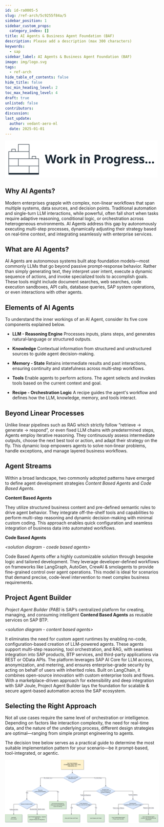 ```yaml
---
id: id-ra0005-5
slug: /ref-arch/5c9255f84a/5
sidebar_position: 1
sidebar_custom_props:
  category_index: []
title: AI Agents & Business Agent Foundation (BAF)
description: Please add a description (max 300 characters)
keywords:
  - sap
sidebar_label: AI Agents & Business Agent Foundation (BAF)
image: img/logo.svg
tags:
  - ref-arch
hide_table_of_contents: false
hide_title: false
toc_min_heading_level: 2
toc_max_heading_level: 4
draft: true
unlisted: false
contributors: 
discussion: 
last_update:
  author: vedant-aero-ml
  date: 2025-01-01
---
```


<em>![Work In Progress](../../../images/wip1.svg)</em>

## Why AI Agents?
Modern enterprises grapple with complex, non-linear workflows that span multiple systems, data sources, and decision points. Traditional automation and single-turn LLM interactions, while powerful, often fall short when tasks require adaptive reasoning, conditional logic, or orchestration across heterogeneous environments. AI Agents address this gap by autonomously executing multi-step processes, dynamically adjusting their strategy based on real‑time context, and integrating seamlessly with enterprise services.

## What are AI Agents?
AI Agents are autonomous systems built atop foundation models—most commonly LLMs that go beyond passive prompt‑response behavior. Rather than simply generating text, they interpret user intent, execute a dynamic sequence of actions, and invoke specialized tools to accomplish goals. These tools might include document searches, web searches, code execution sandboxes, API calls, database queries, SAP system operations, or even interactions with other agents.

## Elements of AI Agents
To understand the inner workings of an AI Agent, consider its five core components explained below.

- **LLM - Reasoning Engine**
Processes inputs, plans steps, and generates natural‑language or structured outputs.

- **Knowledge**
Contextual information from structured and unstructured sources to guide agent decision-making.

- **Memory - State**
Retains intermediate results and past interactions, ensuring continuity and statefulness across multi‑step workflows.

- **Tools**
Enable agents to perform actions. The agent selects and invokes tools based on the current context and goal.

- **Recipe - Orchestration Logic**
A recipe guides the agent's workflow and defines how the LLM, knowledge, memory, and tools interact.

## Beyond Linear Processes

Unlike linear pipelines such as RAG which strictly follow “retrieve → generate → respond”, or even fixed LLM chains with predetermined steps, Agents employ iterative reasoning. They continuously assess intermediate outputs, choose the next best tool or action, and adapt their strategy on the fly. This dynamic loop empowers agents to solve non‑linear problems, handle exceptions, and manage layered business workflows.

## Agent Streams

Within a broad landscape, two commonly adopted patterns have emerged to define agent development strategies *Content Based Agents* and *Code Based Agents*.

**Content Based Agents**

They utilize structured business content and pre-defined semantic rules to drive agent behavior. They integrate off-the-shelf tools and capabilities to perform multi-step reasoning and dynamic decision-making with minimal custom coding. This approach enables quick configuration and seamless integration of business data into automated workflows.

**Code Based Agents**

*<solution diagram - coede based agents>*

Code Based Agents offer a highly customizable solution through bespoke logic and tailored development. They leverage developer-defined workflows on frameworks like LangGraph, AutoGen, CrewAI & smolagents to provide fine-grained control over agent operations. This model is ideal for scenarios that demand precise, code-level intervention to meet complex business requirements.

## Project Agent Builder

*Project Agent Builder (PAB)* is SAP’s centralized platform for creating, managing, and consuming intelligent **Contend Based Agents** as reusable services on SAP BTP.

*<solution diagram - content based agents>*

It eliminates the need for custom agent runtimes by enabling no-code, configuration-based creation of LLM-powered agents. These agents support multi-step reasoning, tool orchestration, and RAG, with seamless integration into SAP products, BTP services, and third-party applications via REST or OData APIs. The platform leverages SAP AI Core for LLM access, anonymization, and metering, and ensures enterprise-grade security by acting on behalf of users with inherited roles. Built on LangChain, it combines open-source innovation with custom enterprise tools and flows. With a marketplace-driven approach for extensibility and deep integration with SAP Joule, Project Agent Builder lays the foundation for scalable & secure agent-based automation across the SAP ecosystem.

## Selecting the Right Approach

Not all use cases require the same level of orchestration or intelligence. Depending on factors like interaction complexity, the need for real-time data, and the nature of the underlying process, different design strategies are optimal—ranging from simple prompt engineering to agents.

The decision tree below serves as a practical guide to determine the most suitable implementation pattern for your scenario—be it prompt-based, tool-integrated, or agentic.

![Agent Design Decision Tree](../../images/Agent_FD.png)


